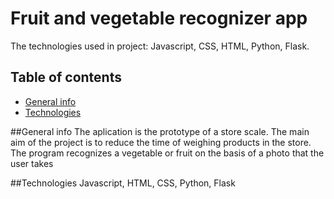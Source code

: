 # Fruit and vegetable recognizer app

The technologies used in project: Javascript, CSS, HTML, Python, Flask.

## Table of contents
* [General info](#general-info)
* [Technologies](#technologies)

##General info
The aplication is the prototype of a store scale. 
The main aim of the project is to reduce the time of weighing products in the store. The program recognizes a vegetable or fruit on the basis of a photo that the user takes

##Technologies
Javascript, HTML, CSS, Python, Flask
